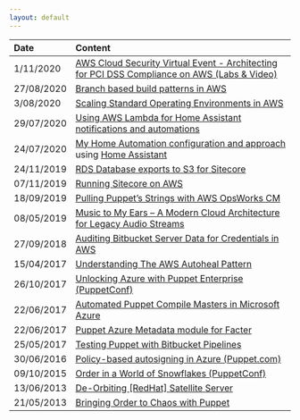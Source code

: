 ```yaml
---
layout: default
---
```



| Date        | Content            | 
|:-------------|:------------------|
| 1/11/2020    | [AWS Cloud Security Virtual Event - Architecting for PCI DSS Compliance on AWS (Labs & Video)](https://virtual.awssecurityevents.com/workshops/module4.html) | 
| 27/08/2020   | [Branch based build patterns in AWS](https://notes.keiran.io/posts/Branch_Based_Builds_in_AWS/) | 
| 3/08/2020    | [Scaling Standard Operating Environments in AWS](https://notes.keiran.io/posts/Scaling_SOEs_in_AWS/) |
| 29/07/2020   | [Using AWS Lambda for Home Assistant notifications and automations](https://notes.keiran.io/posts/Lambda_Home_Assistant_Notifications/) |
| 24/07/2020   | [My Home Automation configuration and approach](https://github.com/keirans/hass_config/) using [Home Assistant](https://www.home-assistant.io/) |
| 24/11/2019   | [RDS Database exports to S3 for Sitecore](https://notes.keiran.io/posts/RDS_Exports_to_S3_for_Sitecore/) |
| 07/11/2019   | [Running Sitecore on AWS](https://notes.keiran.io/posts/Running_Sitecore_on_AWS/) |
| 18/09/2019   | [Pulling Puppet’s Strings with AWS OpsWorks CM](https://www.sourcedgroup.com/blog/pulling-puppets-strings-with-aws-opsworks) |
| 08/05/2019   | [Music to My Ears – A Modern Cloud Architecture for Legacy Audio Streams](https://www.sourcedgroup.com/blog/music-to-my-ears-a-modern-cloud-architecture-for-legacy-audio-streams/) |
| 27/09/2018   | [Auditing Bitbucket Server Data for Credentials in AWS](https://www.sourcedgroup.com/blog/auditing-bitbucket-server-data-credentials-in-aws) |
| 15/04/2017   | [Understanding The AWS Autoheal Pattern](https://github.com/keirans/aws_autoheal) |
| 26/10/2017   | [Unlocking Azure with Puppet Enterprise (PuppetConf)](https://www.youtube.com/watch?v=tbWeYvOHvJE) | 
| 22/06/2017   | [Automated Puppet Compile Masters in Microsoft Azure](https://github.com/keirans/azure-puppet-compilemasters) | 
| 22/06/2017   | [Puppet Azure Metadata module for Facter](https://github.com/keirans/azuremetadata)
| 25/05/2017   | [Testing Puppet with Bitbucket Pipelines](https://www.slideshare.net/slideshow/embed_code/key/3Cc9FViIN2HHRm)
| 30/06/2016   | [Policy-based autosigning in Azure (Puppet.com)](https://puppet.com/blog/policy-based-autosigning-azure-cli-and-virtual-machine-tags) |
| 09/10/2015   | [Order in a World of Snowflakes (PuppetConf)](https://www.youtube.com/watch?v=d9T80hDDZNA) |
| 13/06/2013   | [De-Orbiting [RedHat] Satellite Server](http://goo.gl/0CAcy) |
| 21/05/2013   | [Bringing Order to Chaos with Puppet](https://www.slideshare.net/slideshow/embed_code/key/avj6vHPWMGOJH6)
